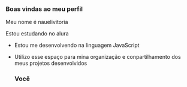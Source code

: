 ### Boas vindas ao meu perfil

Meu nome é nauelivitoria 

Estou estudando no alura 
- Estou me desenvolvendo na linguagem JavaScript
- Utilizo esse espaço para mina organização e conpartilhamento dos meus projetos desenvolvidos

  ### Vocẽ 
